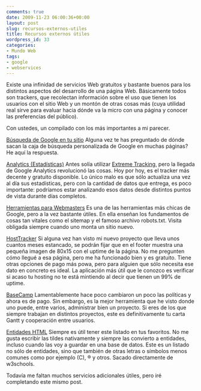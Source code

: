 ```yaml
---
comments: true
date: 2009-11-23 06:00:36+00:00
layout: post
slug: recursos-externos-utiles
title: Recursos externos útiles
wordpress_id: 33
categories:
- Mundo Web
tags:
- google
- webservices
---
```


Existe una infinidad de servicios Web gratuitos y bastante buenos para los distintos aspectos del desarrollo de una página Web. Básicamente todos son trackers, que recolectan información sobre el uso que tienen los usuarios con el sitio Web y un montón de otras cosas más (cuya utilidad real sirve para evaluar hacia dónde va la micro con una página y conocer las preferencias del público). 

Con ustedes, un compilado con los más importantes a mi parecer. 
<!-- more -->

[Búsqueda de Google en tu sitio](http://www.google.com/sitesearch/)
Alguna vez te has preguntado de dónde sacan la caja de búsqueda personalizada de Google en muchas páginas? He aquí la respuesta. 

[Analytics (Estadísticas)](http://www.google.com/analytics/)
Antes solía utilizar [Extreme Tracking](http://extremetracking.com/open;sum?login=unreal4u), pero la llegada de Google Analytics revolucionó las cosas. Hoy por hoy, es el tracker más decente y gratuito disponible. Lo único malo es que sólo actualiza una vez al día sus estadísticas, pero con la cantidad de datos que entrega, es poco importante: podríamos estar analizando esos datos desde distintos puntos de vista durante días completos. 

[Herramientas para Webmasters](http://www.google.com/webmasters/)
Es una de las herramientas más chicas de Google, pero a la vez bastante útiles. En ella enseñan los fundamentos de cosas tan vitales como el sitemap y el famoso archivo robots.txt. Visita obligada siempre cuando uno monta un sitio nuevo. 

[HostTracker](http://host-tracker.com/es/)
Si alguna vez han visto mi nuevo proyecto que lleva unos cuantos meses estancado, se podrán fijar que en el footer muestra una pequeña imagen de 80x15 con el uptime de la página. No me pregunten cómo llegué a esa página, pero me ha funcionado bien y es gratuito. Tiene otras opciones de pago más powa, pero para alguien que sólo necesita ese dato en concreto es ideal. La aplicación más útil que le conozco es verificar si acaso tu hosting no te está mintiendo al decir que tienen un 99% de uptime. 

[BaseCamp](http://www.basecamphq.com/)
Lamentablemente hace poco cambiaron un poco las políticas y ahora es de pago. Sin embargo, es la mejor herramienta que he visto donde uno puede, entre varios, administrar bien un proyecto. Si eres de los que siempre trabajan en distintos proyectos, este es definitivamente tu carta Gantt y cooperación entre usuarios. 

[Entidades HTML](http://www.w3schools.com/tags/ref_entities.asp)
Siempre es útil tener este listado en tus favoritos. No me gusta escribir las tildes nativamente y siempre las convierto a entidades, incluso cuando las voy a guardar en una base de datos. Este es un listado no sólo de entidades, sino que también de otras letras o símbolos menos comunes como por ejemplo (C), ® y otros. Sacado directamente de w3schools. 

Todavía me faltan muchos servicios adicionales útiles, pero iré completando este mismo post. 
